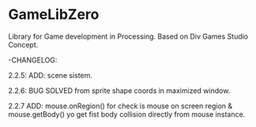 # GameLibZero
Library for Game development in Processing.
Based on Div Games Studio Concept.


-CHANGELOG:

2.2.5: ADD: scene sistem.

2.2.6: BUG SOLVED from sprite shape coords in maximized window.

2.2.7 ADD: mouse.onRegion() for check is mouse on screen region & mouse.getBody() yo get fist body collision directly from mouse instance.

